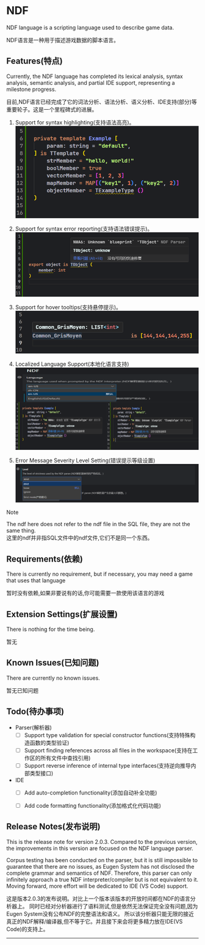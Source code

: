 # NDF

NDF language is a scripting language used to describe game data. 

NDF语言是一种用于描述游戏数据的脚本语言。


## Features(特点)

Currently, the NDF language has completed its lexical analysis, syntax analysis, semantic analysis, and partial IDE support, representing a milestone progress.

目前,NDF语言已经完成了它的词法分析、语法分析、语义分析、IDE支持(部分)等重要轮子。这是一个里程碑式的进展。

   1. Support for syntax highlighting(支持语法高亮)。
      ![syntax highlighting](/static/highlight.png)

   2. Support for syntax error reporting(支持语法错误提示)。
      ![error reporting](/static/report.png)

   3. Support for hover tooltips(支持悬停提示)。
      ![hover tooltips](/static/hover.png)

   4. Localized Language Support(本地化语言支持)
      ![localized language support](/static/locale.png)

   5. Error Message Severity Level Setting(错误提示等级设置)
      ![level setting](/static/level.png)

> [!NOTE]
> The ndf here does not refer to the ndf file in the SQL file, they are not the same thing.  
> 这里的ndf并非指SQL文件中的ndf文件,它们不是同一个东西。


## Requirements(依赖)

There is currently no requirement, but if necessary, you may need a game that uses that language  

暂时没有依赖,如果非要说有的话,你可能需要一款使用该语言的游戏


## Extension Settings(扩展设置)

There is nothing for the time being.

暂无


## Known Issues(已知问题)

There are currently no known issues.

暂无已知问题


## Todo(待办事项)

- Parser(解析器)
    - [ ] Support type validation for special constructor functions(支持特殊构造函数的类型验证)
    - [ ] Support finding references across all files in the workspace(支持在工作区的所有文件中查找引用)
    - [ ] Support reverse inference of internal type interfaces(支持逆向推导内部类型接口)
    
- IDE
    - [ ] Add auto-completion functionality(添加自动补全功能)
    - [ ] Add code formatting functionality(添加格式化代码功能)


## Release Notes(发布说明)

This is the release note for version 2.0.3. Compared to the previous version, the improvements in this version are focused on the NDF language parser.

Corpus testing has been conducted on the parser, but it is still impossible to guarantee that there are no issues, as Eugen System has not disclosed the complete grammar and semantics of NDF.
Therefore, this parser can only infinitely approach a true NDF interpreter/compiler but is not equivalent to it. Moving forward, more effort will be dedicated to IDE (VS Code) support.

这是版本2.0.3的发布说明。对比上一个版本该版本的开放时间都在NDF的语言分析器上。
同时已经对分析器进行了语料测试,但是依然无法保证完全没有问题,因为Eugen System没有公布NDF的完整语法和语义。
所以该分析器只能无限的接近真正的NDF解释/编译器,但不等于它。并且接下来会将更多精力放在IDE(VS Code)的支持上。


---
